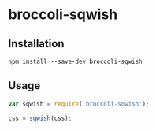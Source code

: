# broccoli-sqwish

## Installation
`npm install --save-dev broccoli-sqwish`

## Usage
```javascript
var sqwish = require('broccoli-sqwish');

css = sqwish(css);
```
